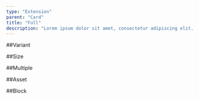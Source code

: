 ```yaml
---
type: "Extension"
parent: "Card"
title: "Full"
description: "Lorem ipsum dolor sit amet, consectetur adipiscing elit. Nunc tempus laoreet leo sit amet iaculis."
---
```


##Variant

<demo>
  <demovanilla src="inline/extension/card/full-variant">
  </demovanilla>
</demo>

##Size

<demo>
  <demovanilla src="inline/extension/card/full-size">
  </demovanilla>
</demo>

##Multiple

<demo>
  <demovanilla src="inline/extension/card/full-multiple">
  </demovanilla>
</demo>

##Asset

<demo>
  <demovanilla src="inline/extension/card/full-asset">
  </demovanilla>
</demo>

##Block

<demo>
  <demovanilla src="inline/extension/card/full-block">
  </demovanilla>
</demo>
